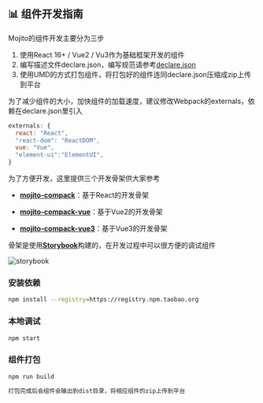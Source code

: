 ## 📊 组件开发指南

Mojito的组件开发主要分为三步

1. 使用React 16+ / Vue2 / Vu3作为基础框架开发的组件 
2. 编写描述文件declare.json，编写规范请参考[declare.json](/declare.md)
3. 使用UMD的方式打包组件，将打包好的组件连同declare.json压缩成zip上传到平台

为了减少组件的大小，加快组件的加载速度，建议修改Webpack的externals，依赖在declare.json里引入

```js
externals: {
  react: "React",
  "react-dom": "ReactDOM",
  vue: "Vue",
  "element-ui":"ElementUI",
}
```

为了方便开发，这里提供三个开发骨架供大家参考

* [**mojito-compack**](https://github.com/drinkjs/mojito-compack)：基于React的开发骨架

* [**mojito-compack-vue**](https://github.com/drinkjs/mojito-compack-vue)：基于Vue2的开发骨架

* [**mojito-compack-vue3**](https://github.com/drinkjs/mojito-compack-vue3)：基于Vue3的开发骨架

骨架是使用[**Storybook**](https://storybook.js.org/)构建的，在开发过程中可以很方便的调试组件

![storybook](/assets/storybook.jpg)

### 安装依赖
```bash
npm install --registry=https://registry.npm.taobao.org
```
### 本地调试
```bash
npm start
```
### 组件打包
```bash
npm run build

打包完成后会组件会输出到dist目录，将相应组件的zip上传到平台
```